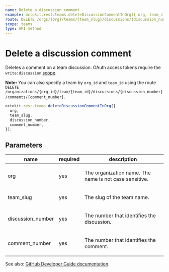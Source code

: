 ```yaml
---
name: Delete a discussion comment
example: octokit.rest.teams.deleteDiscussionCommentInOrg({ org, team_slug, discussion_number, comment_number })
route: DELETE /orgs/{org}/teams/{team_slug}/discussions/{discussion_number}/comments/{comment_number}
scope: teams
type: API method
---
```


# Delete a discussion comment

Deletes a comment on a team discussion. OAuth access tokens require the `write:discussion` [scope](https://docs.github.com/enterprise-cloud@latest//apps/building-oauth-apps/understanding-scopes-for-oauth-apps/).

**Note:** You can also specify a team by `org_id` and `team_id` using the route `DELETE /organizations/{org_id}/team/{team_id}/discussions/{discussion_number}/comments/{comment_number}`.

```js
octokit.rest.teams.deleteDiscussionCommentInOrg({
  org,
  team_slug,
  discussion_number,
  comment_number,
});
```

## Parameters

<table>
  <thead>
    <tr>
      <th>name</th>
      <th>required</th>
      <th>description</th>
    </tr>
  </thead>
  <tbody>
    <tr><td>org</td><td>yes</td><td>

The organization name. The name is not case sensitive.

</td></tr>
<tr><td>team_slug</td><td>yes</td><td>

The slug of the team name.

</td></tr>
<tr><td>discussion_number</td><td>yes</td><td>

The number that identifies the discussion.

</td></tr>
<tr><td>comment_number</td><td>yes</td><td>

The number that identifies the comment.

</td></tr>
  </tbody>
</table>

See also: [GitHub Developer Guide documentation](https://docs.github.com/enterprise-cloud@latest//rest/reference/teams#delete-a-discussion-comment).
